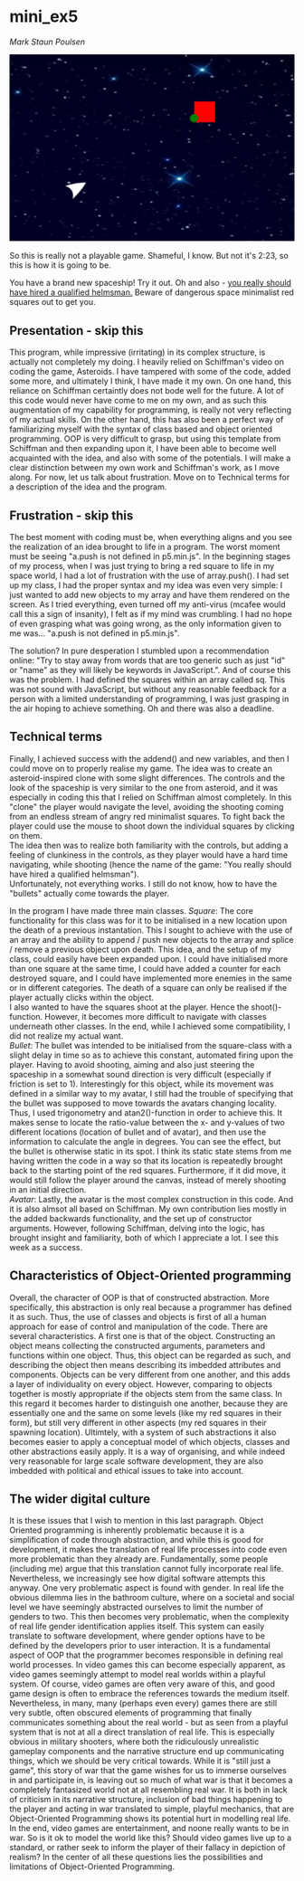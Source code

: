 # mini_ex5
*Mark Staun Poulsen*


![Running Program](Images/spacebattle.jpg)

So this is really not a playable game. Shameful, I know. But not it's 2:23, so this is how it is going to be.

You have a brand new spaceship! Try it out. Oh and also - [you really should have hired a qualified helmsman.](https://www.youtube.com/watch?v=u5Fx__zplhg) Beware of dangerous space minimalist red squares out to get you.  


## Presentation - skip this
This program, while impressive (irritating) in its complex structure, is actually not completely my doing. I heavily relied on Schiffman's video on coding the game, Asteroids. I have tampered with some of the code, added some more, and ultimately I think, I have made it my own. On one hand, this reliance on Schiffman certaintly does not bode well for the future. A lot of this code would never have come to me on my own, and as such this augmentation of my capability for programming, is really not very reflecting of my actual skills. On the other hand, this has also been a perfect way of familiarizing myself with the syntax of class based and object oriented programming. OOP is very difficult to grasp, but using this template from Schiffman and then expanding upon it, I have been able to become well acquainted with the idea, and also with some of the potentials. I will make a clear distinction between my own work and Schiffman's work, as I move along. For now, let us talk about frustration. Move on to Technical terms for a description of the idea and the program.

## Frustration - skip this
The best moment with coding must be, when everything aligns and you see the realization of an idea brought to life in a program. The worst moment must be seeing "a.push is not defined in p5.min.js". In the beginning stages of my process, when I was just trying to bring a red square to life in my space world, I had a lot of frustration with the use of array.push(). I had set up my class, I had the proper syntax and my idea was even very simple: I just wanted to add new objects to my array and have them rendered on the screen. As I tried everything, even turned off my anti-virus (mcafee would call this a sign of insanity), I felt as if my mind was crumbling. I had no hope of even grasping what was going wrong, as the only information given to me was... "a.push is not defined in p5.min.js".

The solution? In pure desperation I stumbled upon a recommendation online: "Try to stay away from words that are too generic such as just "id" or "name" as they will likely be keywords in JavaScript.". And of course this was the problem. I had defined the squares within an array called sq. This was not sound with JavaScript, but without any reasonable feedback for a person with a limited understanding of programming, I was just grasping in the air hoping to achieve something. Oh and there was also a deadline.

## Technical terms
Finally, I achieved success with the addend() and new variables, and then I could move on to properly realise my game. The idea was to create an asteroid-inspired clone with some slight differences. The controls and the look of the spaceship is very similar to the one from asteroid, and it was especially in coding this that I relied on Schiffman almost completely. In this "clone" the player would navigate the level, avoiding the shooting coming from an endless stream of angry red minimalist squares. To fight back the player could use the mouse to shoot down the individual squares by clicking on them.  
The idea then was to realize both familiarity with the controls, but adding a feeling of clunkiness in the controls, as they player would have a hard time navigating, while shooting (hence the name of the game: "You really should have hired a qualified helmsman").  
Unfortunately, not everything works. I still do not know, how to have the "bullets" actually come towards the player.

In the program I have made three main classes.
_Square_: The core functionality for this class was for it to be initialised in a new location upon the death of a previous instantation. This I sought to achieve with the use of an array and the ability to append / push new objects to the array and splice / remove a previous object upon death. This idea, and the setup of my class, could easily have been expanded upon. I could have initialised more than one square at the same time, I could have added a counter for each destroyed square, and I could have implemented more enemies in the same or in different categories. The death of a square can only be realised if the player actually clicks within the object.  
I also wanted to have the squares shoot at the player. Hence the shoot()-function. However, it becomes more difficult to navigate with classes underneath other classes. In the end, while I achieved some compatibility, I did not realize my actual want.  
_Bullet_: The bullet was intended to be initialised from the square-class with a slight delay in time so as to achieve this constant, automated firing upon the player. Having to avoid shooting, aiming and also just steering the spaceship in a somewhat sound direction is very difficult (especially if friction is set to 1). Interestingly for this object, while its movement was defined in a similar way to my avatar, I still had the trouble of specifying that the bullet was supposed to move towards the avatars changing locality. Thus, I used trigonometry and atan2()-function in order to achieve this. It makes sense to locate the ratio-value between the x- and y-values of two different locations (location of bullet and of avatar), and then use the information to calculate the angle in degrees. You can see the effect, but the bullet is otherwise static in its spot. I think its static state stems from me having written the code in a way so that its location is repeatedly brought back to the starting point of the red squares. Furthermore, if it did move, it would still follow the player around the canvas, instead of merely shooting in an initial direction.  
_Avatar_: Lastly, the avatar is the most complex construction in this code. And it is also almsot all based on Schiffman. My own contribution lies mostly in the added backwards functionality, and the set up of constructor arguments. However, following Schiffman, delving into the logic, has brought insight and familiarity, both of which I appreciate a lot. I see this week as a success.  

## Characteristics of Object-Oriented programming
Overall, the character of OOP is that of constructed abstraction. More specifically, this abstraction is only real because a programmer has defined it as such. Thus, the use of classes and objects is first of all a human approach for ease of control and manipulation of the code. There are several characteristics. A first one is that of the object. Constructing an object means collecting the constructed arguments, parameters and functions within one object. Thus, this object can be regarded as such, and describing the object then means describing its imbedded attributes and components. Objects can be very different from one another, and this adds a layer of individuality on every object. However, comparing to objects together is mostly appropriate if the objects stem from the same class. In this regard it becomes harder to distinguish one another, because they are essentially one and the same on some levels (like my red squares in their form), but still very different in other aspects (my red squares in their spawning location). Ultimtely, with a system of such abstractions it also becomes easier to apply a conceptual model of which objects, classes and other abstractions easily apply. It is a way of organising, and while indeed very reasonable for large scale software development, they are also imbedded with political and ethical issues to take into account.  

## The wider digital culture
It is these issues that I wish to mention in this last paragraph. Object Oriented programming is inherently problematic because it is a simplification of code through abstraction, and while this is good for development, it makes the translation of real life processes into code even more problematic than they already are. Fundamentally, some people (including me) argue that this translation cannot fully incorporate real life. Nevertheless, we increasingly see how digital software attempts this anyway. One very problematic aspect is found with gender. In real life the obvious dilemma lies in the bathroom culture, where on a societal and social level we have seemingly abstracted ourselves to limit the number of genders to two. This then becomes very problematic, when the complexity of real life gender identification applies itself. This system can easily translate to software development, where gender options have to be defined by the developers prior to user interaction. It is a fundamental aspect of OOP that the programmer becomes responsible in defining real world processes. In video games this can become especially apparent, as video games seemingly attempt to model real worlds within a playful system. Of course, video games are often very aware of this, and good game design is often to embrace the references towards the medium itself. Nevertheless, in many, many (perhaps even every) games there are still very subtle, often obscured elements of programming that finally communicates something about the real world - but as seen from a playful system that is not at all a direct translation of real life. This is especially obvious in military shooters, where both the ridiculously unrealistic gameplay components and the narrative structure end up communicating things, which we should be very critical towards. While it is "still just a game", this story of war that the game wishes for us to immerse ourselves in and participate in, is leaving out so much of what war is that it becomes a completely fantasized world not at all resembling real war. It is both in lack of criticism in its narrative structure, inclusion of bad things happening to the player and acting in war translated to simple, playful mechanics, that are Object-Oriented Programming shows its potential hurt in modelling real life.  
In the end, video games are entertainment, and noone really wants to be in war. So is it ok to model the world like this? Should video games live up to a standard, or rather seek to inform the player of their fallacy in depiction of realism? In the center of all these questions lies the possibilities and limitations of Object-Oriented Programming.
